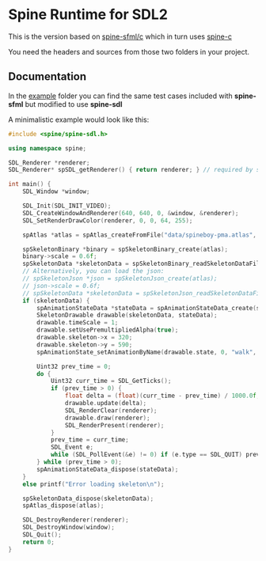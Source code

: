 # Spine Runtime for SDL2

This is the version based on [spine-sfml/c](https://github.com/EsotericSoftware/spine-runtimes/tree/4.0/spine-sfml/c) which in turn uses [spine-c](https://github.com/EsotericSoftware/spine-runtimes/tree/4.0/spine-c)

You need the headers and sources from those two folders in your project.

## Documentation

In the [example](/c/example) folder you can find the same test cases included with **spine-sfml** but modified to use **spine-sdl**

A minimalistic example would look like this:

```C++
#include <spine/spine-sdl.h>

using namespace spine;

SDL_Renderer *renderer;
SDL_Renderer* spSDL_getRenderer() { return renderer; } // required by spine-sdl

int main() {
    SDL_Window *window;

    SDL_Init(SDL_INIT_VIDEO);
    SDL_CreateWindowAndRenderer(640, 640, 0, &window, &renderer);
    SDL_SetRenderDrawColor(renderer, 0, 0, 64, 255);

    spAtlas *atlas = spAtlas_createFromFile("data/spineboy-pma.atlas", 0);

    spSkeletonBinary *binary = spSkeletonBinary_create(atlas);
    binary->scale = 0.6f;
    spSkeletonData *skeletonData = spSkeletonBinary_readSkeletonDataFile(binary, "data/spineboy-pro.skel");
    // Alternatively, you can load the json:
    // spSkeletonJson *json = spSkeletonJson_create(atlas);
    // json->scale = 0.6f;
    // spSkeletonData *skeletonData = spSkeletonJson_readSkeletonDataFile(json, "data/spineboy-pro.json");
    if (skeletonData) {
        spAnimationStateData *stateData = spAnimationStateData_create(skeletonData);
        SkeletonDrawable drawable(skeletonData, stateData);
        drawable.timeScale = 1;
        drawable.setUsePremultipliedAlpha(true);
        drawable.skeleton->x = 320;
        drawable.skeleton->y = 590;
        spAnimationState_setAnimationByName(drawable.state, 0, "walk", true);

        Uint32 prev_time = 0;
        do {
            Uint32 curr_time = SDL_GetTicks();
            if (prev_time > 0) {
                float delta = (float)(curr_time - prev_time) / 1000.0f;
                drawable.update(delta);
                SDL_RenderClear(renderer);
                drawable.draw(renderer);
                SDL_RenderPresent(renderer);
            }
            prev_time = curr_time;
            SDL_Event e;
            while (SDL_PollEvent(&e) != 0) if (e.type == SDL_QUIT) prev_time = 0; // quit
        } while (prev_time > 0);
        spAnimationStateData_dispose(stateData);
    }
    else printf("Error loading skeleton\n");

    spSkeletonData_dispose(skeletonData);
    spAtlas_dispose(atlas);

    SDL_DestroyRenderer(renderer);
    SDL_DestroyWindow(window);
    SDL_Quit();
    return 0;
}
```

